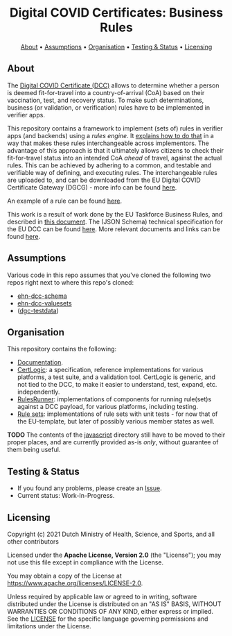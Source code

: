 <h1 align="center">
 Digital COVID Certificates: Business Rules
</h1>

<p align="center">
    <a href="#about">About</a> •
    <a href="#assumptions">Assumptions</a> •
    <a href="#organisation">Organisation</a> •
    <a href="#testing--status">Testing & Status</a> •
    <a href="#licensing">Licensing</a>
</p>


## About

The [Digital COVID Certificate (DCC)](https://ec.europa.eu/info/live-work-travel-eu/coronavirus-response/safe-covid-19-vaccines-europeans/eu-digital-covid-certificate_en) allows to determine whether a person is deemed fit-for-travel into a country-of-arrival (CoA) based on their vaccination, test, and recovery status.
To make such determinations, business (or validation, or verification) rules have to be implemented in verifier apps.

This repository contains a framework to implement (sets of) rules in verifier apps (and backends) using a _rules engine_.
It [explains how to do that](./documentation/how-to.md) in a way that makes these rules interchangeable across implementors.
The advantage of this approach is that it ultimately allows citizens to check their fit-for-travel status into an intended CoA _ahead_ of travel, against the actual rules.
This can be achieved by adhering to a common, and testable and verifiable way of defining, and executing rules.
The interchangeable rules are uploaded to, and can be downloaded from the EU Digital COVID Certificate Gateway (DGCG) - more info can be found [here](./documentation/gateway.md).

An example of a rule can be found [here](documentation/example.adoc).

This work is a result of work done by the EU Taskforce Business Rules, and described in [this document](https://ec.europa.eu/health/sites/default/files/ehealth/docs/eu-dcc_validation-rules_en.pdf).
The (JSON Schema) technical specification for the EU DCC can be found [here](https://ec.europa.eu/health/sites/default/files/ehealth/docs/covid-certificate_json_specification_en.pdf).
More relevant documents and links can be found [here](./documentation/documents-links.md).


## Assumptions

Various code in this repo assumes that you've cloned the following two repos right next to where this repo's cloned:

* [ehn-dcc-schema](https://github.com/ehn-dcc-development/ehn-dcc-schema)
* [ehn-dcc-valuesets](https://github.com/ehn-dcc-development/ehn-dcc-valuesets)
* ([dgc-testdata](https://github.com/ehn-dcc-development/dgc-testdata))


## Organisation

This repository contains the following:

* [Documentation](./documentation/README.md).
* [CertLogic](./certlogic/README.md): a specification, reference implementations for various platforms, a test suite, and a validation tool.
  CertLogic is generic, and not tied to the DCC, to make it easier to understand, test, expand, etc. independently.
* [RulesRunner](./rules-runner/README.md): implementations of components for running rule(set)s against a DCC payload, for various platforms, including testing.
* [Rule sets](./rulesets): implementations of rule sets with unit tests - for now that of the EU-template, but later of possibly various member states as well.

**TODO**  The contents of the [javascript](./javascript) directory still have to be moved to their proper places, and are currently provided as-is *only*, without guarantee of them being useful.


## Testing & Status

- If you found any problems, please create an [Issue](/../../issues).
- Current status: Work-In-Progress.


## Licensing

Copyright (c) 2021 Dutch Ministry of Health, Science, and Sports, and all other contributors

Licensed under the **Apache License, Version 2.0** (the "License"); you may not use this file except in compliance with the License.

You may obtain a copy of the License at https://www.apache.org/licenses/LICENSE-2.0.

Unless required by applicable law or agreed to in writing, software distributed under the License is distributed on an "AS IS" 
BASIS, WITHOUT WARRANTIES OR CONDITIONS OF ANY KIND, either express or implied. See the [LICENSE](./LICENSE) for the specific 
language governing permissions and limitations under the License.

